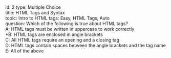 ###
id: 2
type: Multiple Choice  
title: HTML Tags and Syntax  
topic: Intro to HTML 
tags: Easy, HTML Tags, Auto  
question: Which of the following is true about HTML tags?  
A: HTML tags must be written in uppercase to work correctly  
*B: HTML tags are enclosed in angle brackets  
C: All HTML tags require an opening and a closing tag  
D: HTML tags contain spaces between the angle brackets and the tag name  
E: All of the above   
###
